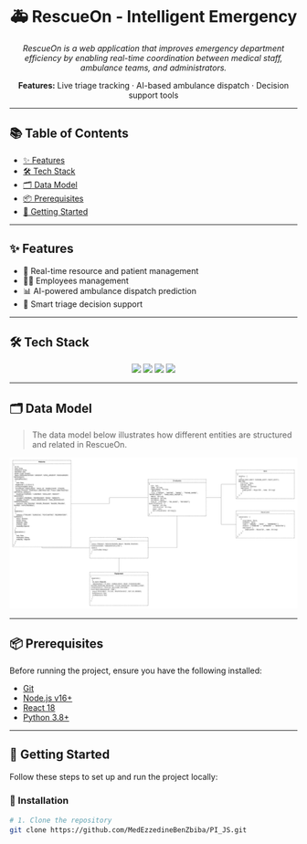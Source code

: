 <h1 align="center">🚑 RescueOn - Intelligent Emergency </h1>

<p align="center">
  <em>RescueOn is a web application that improves emergency department efficiency by enabling real-time coordination between medical staff, ambulance teams, and administrators.</em>
</p>

<p align="center">
  <strong>Features:</strong> Live triage tracking · AI-based ambulance dispatch · Decision support tools
</p>

---

## 📚 Table of Contents

- [✨ Features](#-features)
- [🛠 Tech Stack](#-tech-stack)
- [🗂 Data Model](#-data-model)
- [📦 Prerequisites](#-prerequisites)
- [🚀 Getting Started](#-getting-started)

---

## ✨ Features

- 🏥 Real-time resource and patient management
- 👩‍⚕️ Employees management
- 📊 AI-powered ambulance dispatch prediction
- 🧠 Smart triage decision support

---

## 🛠 Tech Stack

<p align="center">
  <img src="https://img.shields.io/badge/MongoDB-47A248?style=for-the-badge&logo=mongodb&logoColor=white" />
  <img src="https://img.shields.io/badge/React-61DAFB?style=for-the-badge&logo=react&logoColor=black" />
  <img src="https://img.shields.io/badge/Python-3776AB?style=for-the-badge&logo=python&logoColor=white" />
  <img src="https://img.shields.io/badge/Node.js-339933?style=for-the-badge&logo=nodedotjs&logoColor=white" />
</p>

---

## 🗂 Data Model

> The data model below illustrates how different entities are structured and related in RescueOn.

<p align="center">
  <img src="diagramme.jpg" alt="Data Model" width="700"/>
</p>

---

## 📦 Prerequisites

Before running the project, ensure you have the following installed:

- [Git](https://git-scm.com/)
- [Node.js v16+](https://nodejs.org/)
- [React 18](https://reactjs.org/)
- [Python 3.8+](https://www.python.org/)

---

## 🚀 Getting Started

Follow these steps to set up and run the project locally:

### 🔁 Installation

```bash
# 1. Clone the repository
git clone https://github.com/MedEzzedineBenZbiba/PI_JS.git
```



